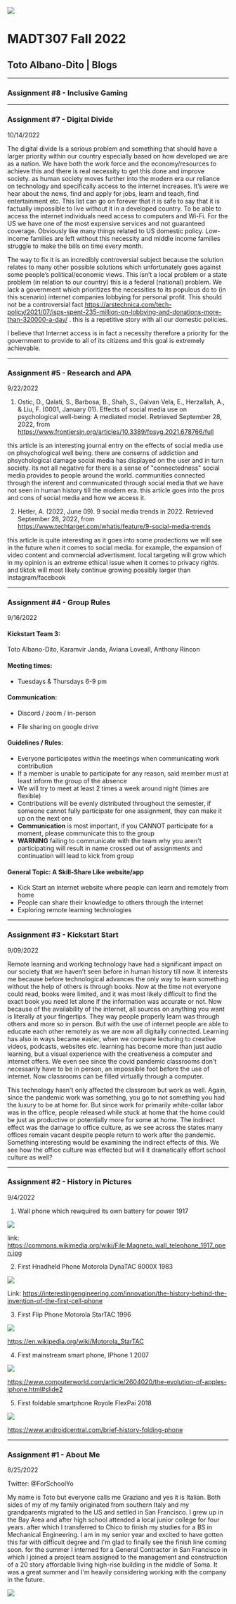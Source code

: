 ![](Images/CSUCHICO-Seal.png)
# MADT307 Fall 2022
## Toto Albano-Dito | Blogs


------------------------------------------------------------------------------------------------------
### Assignment #8 - Inclusive Gaming


------------------------------------------------------------------------------------------------------
### Assignment #7 - Digital Divide
10/14/2022

The digital divide Is a serious problem and something that should have a larger priority within our country especially based on how developed we are as a nation. We have both the work force and the economy/resources to achieve this and there is real necessity to get this done and improve society. 
as human society moves further into the modern era our reliance on technology and specifically access to the internet increases. It’s were we hear about the news, find and apply for jobs, learn and teach, find entertainment etc. This list can go on forever that it is safe to say that it is factually impossible to live without it in a developed country. To be able to access the internet individuals need access to computers and Wi-Fi. For the US we have one of the most expensive services and not guaranteed coverage. Obviously like many things related to US domestic policy. Low-income families are left without this necessity and middle income families struggle to make the bills on time every month. 

The way to fix it is an incredibly controversial subject because the solution relates to many other possible solutions which unfortunately goes against some people’s political/economic views. This isn’t a local problem or a state problem (in relation to our country) this is a federal (national) problem. We lack a government which prioritizes the necessities to its populous do to (in this scenario) internet companies lobbying for personal profit. This should not be a controversial fact https://arstechnica.com/tech-policy/2021/07/isps-spent-235-million-on-lobbying-and-donations-more-than-320000-a-day/ . this is a repetitive story with all our domestic policies.

I believe that Internet access is in fact a necessity therefore a priority for the government to provide to all of its citizens and this goal is extremely achievable.

------------------------------------------------------------------------------------------------------
### Assignment #5 - Research and APA
9/22/2022

1. Ostic, D., Qalati, S., Barbosa, B., Shah, S., Galvan Vela, E., Herzallah, A., & Liu, F. (0001, January 01). Effects of social media use on psychological well-being: A mediated model. Retrieved September 28, 2022, from https://www.frontiersin.org/articles/10.3389/fpsyg.2021.678766/full

this article is an interesting journal entry on the effects of social media use on phsychological well being. there are conserns of addiction and phsychological damage social media has displayed on the user and in turn society. its not all negative for there is a sense of "connectedness" social media provides to people around the world. communities connected through the interent and communicated through social media that we have not seen in human history till the modern era. this article goes into the pros and cons of social media and how we access it.

2. Hetler, A. (2022, June 09). 9 social media trends in 2022. Retrieved September 28, 2022, from https://www.techtarget.com/whatis/feature/9-social-media-trends

this article is quite interesting as it goes into some prodections we will see in the future when it comes to social media. for example, the expansion of video content and commercial advertisment. local targeting will grow which in my opinion is an extreme ethical issue when it comes to privacy rights. and tiktok will most likely continue growing possibly larger than instagram/facebook

------------------------------------------------------------------------------------------------------
### Assignment #4 - Group Rules
9/16/2022

#### Kickstart Team 3: 
Toto Albano-Dito,
Karamvir Janda,
Aviana Loveall,
Anthony Rincon

#### Meeting times: 

- Tuesdays & Thursdays 6-9 pm

#### Communication:

- Discord / zoom / in-person

- File sharing on google drive 

#### Guidelines / Rules:

- Everyone participates within the meetings when communicating work contribution
- If a member is unable to participate for any reason, said member must at least inform the group of the absence 
- We will try to meet at least 2 times a week around night (times are flexible)
- Contributions will be evenly distributed throughout the semester, if someone cannot fully participate for one assignment, they can make it up on the next one
- **Communication** is most important, if you CANNOT participate for a moment, please communicate this to the group
- **WARNING** failing to communicate with the team why you aren't participating will result in name crossed out of assignments and continuation will lead to kick from group

#### General Topic: A Skill-Share Like website/app

- Kick Start an internet website where people can learn and  remotely from home 
- People can share their knowledge to others through the internet 
- Exploring remote learning technologies 

------------------------------------------------------------------------------------------------------
### Assignment #3 - Kickstart Start
9/09/2022

Remote learning and working technology have had a significant impact on our society that we haven’t seen before in human history till now. It interests me because before technological advances the only way to learn something without the help of others is through books. Now at the time not everyone could read, books were limited, and it was most likely difficult to find the exact book you need let alone if the information was accurate or not. Now because of the availability of the internet, all sources on anything you want is literally at your fingertips. They way people properly learn was through others and more so in person. But with the use of internet people are able to educate each other remotely as we are now all digitally connected. Learning has also in ways became easier, when we compare lecturing to creative videos, podcasts, websites etc. learning has become more than just audio learning, but a visual experience with the creativeness a computer and internet offers. We even see since the covid pandemic classrooms don’t necessarily have to be in person, an impossible foot before the use of internet. Now classrooms can be filled virtually through a computer.

This technology hasn't only affected the classroom but work as well. Again, since the pandemic work was something, you go to not something you had the luxury to be at home for. But since work for primarily white-collar labor was in the office, people released while stuck at home that the home could be just as productive or potentially more for some at home. The indirect effect was the damage to office culture, as we see across the states many offices remain vacant despite people return to work after the pandemic. Something interesting would be examining the indirect effects of this. We see how the office culture was effected but will it dramatically effort school culture as well?


------------------------------------------------------------------------------------------------------
### Assignment #2 - History in Pictures
9/4/2022

1. Wall phone which rewquired its own battery for power 1917

![](Images/WallPhone.PNG)

link: https://commons.wikimedia.org/wiki/File:Magneto_wall_telephone_1917_open.jpg

2. First Hnadheld Phone Motorola DynaTAC 8000X 1983

![](Images/Handheld.PNG)

Link: https://interestingengineering.com/innovation/the-history-behind-the-invention-of-the-first-cell-phone

3. First Flip Phone Motorola StarTAC 1996

![](Images/FlipPhone.PNG)

https://en.wikipedia.org/wiki/Motorola_StarTAC


4. First mainstream smart phone, IPhone 1 2007

![](Images/Iphone.PNG)

https://www.computerworld.com/article/2604020/the-evolution-of-apples-iphone.html#slide2


5. First foldable smartphone Royole FlexPai 2018

![](Images/FoldPhone.PNG)

https://www.androidcentral.com/brief-history-folding-phone

------------------------------------------------------------------------------------------------------
### Assignment #1 - About Me
8/25/2022

Twitter: @ForSchoolYo

My name is Toto but everyone calls me Graziano and yes it is Italian. Both sides of my of my family originated from southern Italy and my grandparents migrated to the US and settled in San Francisco. I grew up in the Bay Area and after high school attended a local junior college for four years. after which I transferred to Chico to finish my studies for a BS in Mechanical Engineering. I am in my senior year and excited to have gotten this far with difficult degree and I'm glad to finally see the finish line coming soon. for the summer I interned for a General Contractor in San Francisco in which I joined a project team assigned to the management and construction of a 20 story affordable living high-rise building in the middle of Soma. It was a great summer and I'm heavily considering working with the company in the future.

![](Images/Site.PNG)
